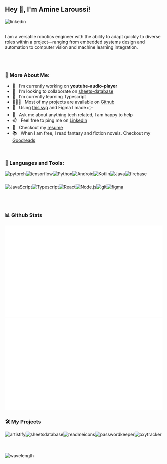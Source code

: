 ## Hey 👋, I'm Amine Laroussi!

<a href='https://www.linkedin.com/in/rahul-jha98/'>
  <img align='left' alt="linkedin" src="https://raw.githubusercontent.com/rahul-jha98/rahul-jha98/561d474902b59c7429ec22bb73e225696c27b202/assets/linkedin.svg" height='18px'/>
</a>
<br/><br/>

I am a versatile robotics engineer with the ability to adapt quickly to diverse roles within a project—ranging from embedded systems design and automation to computer vision and machine learning integration.

<br/><br/>



### 🧐 More About Me:
- 🔭 &nbsp; I’m currently working on **youtube-audio-player**
- 🤝 &nbsp; I’m looking to collaborate on [sheets-database](https://github.com/rahul-jha98/sheets-database)
- 🌱 &nbsp; I’m currently learning Typescript
- 👨🏻‍💻 &nbsp; Most of my projects are available on [Github](https://github.com/rahul-jha98?tab=repositories)
- 🎨 &nbsp; Using [this svg](https://storyset.com/illustration/javascript-frameworks/amico) and Figma I made 👉
- 💬 &nbsp; Ask me about anything tech related, I am happy to help
- 📫 &nbsp; Feel free to ping me on [LinkedIn](https://www.linkedin.com/in/rahul-jha98/)
- 📝 &nbsp; Checkout my [resume](https://drive.google.com/file/d/1dZ2-Ybi8S0n4hcoBCzeeTUVSgZGixQ0L/view?usp=drive_link)
- 📚 &nbsp; When I am free, I read fantasy and fiction novels. Checkout my [Goodreads](https://www.goodreads.com/rahul-jha98)

<br/>

### 🔨 Languages and Tools:

<a href="https://pytorch.org/" target="_blank">
  <img align="left" src="https://raw.githubusercontent.com/rahul-jha98/github_readme_icons/main/language_and_tools/square/pytorch/pytorch.svg" alt="pytorch" height="42px"/>
</a>
<a href="https://www.tensorflow.org" target="_blank">
  <img align="left" src="https://raw.githubusercontent.com/rahul-jha98/github_readme_icons/main/language_and_tools/square/tensorflow/tensorflow.svg" alt="tensorflow" height="42px"/>
</a>
<a href="https://www.python.org" target="_blank">
  <img align="left" alt="Python" height="42px" src="https://raw.githubusercontent.com/rahul-jha98/github_readme_icons/main/language_and_tools/square/python/python.svg"/>
</a>
<a href="https://developer.android.com" target="_blank">
  <img align="left" alt="Android" height="42px" src="https://raw.githubusercontent.com/rahul-jha98/github_readme_icons/main/language_and_tools/square/android/android.svg"/>
</a>
<a href="https://kotlinlang.org" target="_blank">
  <img align="left" alt="Kotlin" height="42px" src="https://raw.githubusercontent.com/rahul-jha98/github_readme_icons/main/language_and_tools/square/kotlin/kotlin.svg"/>
</a>
<a href="https://www.java.com" target="_blank">
  <img align="left" alt="Java" height="42px" src="https://raw.githubusercontent.com/rahul-jha98/github_readme_icons/main/language_and_tools/square/java/java.svg"/>
</a>
<a href="https://firebase.google.com/" target="_blank">
  <img align="left" src="https://raw.githubusercontent.com/rahul-jha98/github_readme_icons/main/language_and_tools/square/firebase/firebase.svg" alt="firebase" height="42px"/>
</a>
<a href="https://developer.mozilla.org/en-US/docs/Web/JavaScript" target="_blank">
  <img align="left" alt="JavaScript" height="42px" src="https://raw.githubusercontent.com/rahul-jha98/github_readme_icons/main/language_and_tools/square/javascript/javascript.svg"/>
</a>
<a href="https://www.typescriptlang.org/" target="_blank">
  <img align="left" alt="Typescript" height="42px" src="https://raw.githubusercontent.com/rahul-jha98/github_readme_icons/main/language_and_tools/square/typescript/typescript.svg"/>
</a>
<a href="https://reactjs.org/" target="_blank">
  <img align="left" alt="React" height="42px" src="https://raw.githubusercontent.com/rahul-jha98/github_readme_icons/main/language_and_tools/square/react/react.svg"/>
</a>
<a href="https://nodejs.org" target="_blank">
  <img align="left" alt="Node.js" height="42px" src="https://raw.githubusercontent.com/rahul-jha98/github_readme_icons/main/language_and_tools/square/node/node.svg"/>
</a>
<a href="https://git-scm.com/" target="_blank">
  <img align="left" src="https://raw.githubusercontent.com/rahul-jha98/github_readme_icons/main/language_and_tools/square/git-scm/git-scm.svg" alt="git" height="42px"/>
</a>
<a href="https://www.figma.com/" target="_blank">
  <img src="https://raw.githubusercontent.com/rahul-jha98/github_readme_icons/main/language_and_tools/square/figma/figma.svg" alt="figma" height="42px"/>
</a>

<br/><br/>

### 📊 Github Stats

<a href='https://github.com/rahul-jha98/github-stats-transparent'>
  <img alt="Stats Overview" src="https://raw.githubusercontent.com/rahul-jha98/github-stats-transparent/output/generated/overview.svg"/>
  <img alt="Most Used Languages" src="https://raw.githubusercontent.com/rahul-jha98/github-stats-transparent/output/generated/languages.svg"/>
</a>

<br/>

### 🛠️ My Projects

<a href="https://rahul-jha98.github.io/Artistify.ai/" target="_blank">
  <img alt="artistify" src="./projects/artistify.svg" height="68" align="left"/>
</a>
<a href="https://rahul-jha98.github.io/sheets-database/" target="_blank">
  <img alt="sheetsdatabase" src="./projects/sheetsdatabase.svg" height="68" align="left"/>
</a>
<a href="https://github.com/rahul-jha98/README_icons" target="_blank">
  <img alt="readmeicons" src="./projects/readmeicons.svg" height="68" align="left"/>
</a>
<a href="https://thepasswordkeeper.netlify.app/" target="_blank">
  <img alt="passwordkeeper" src="./projects/passwordkeeper.svg" height="68" align="left"/>
</a>
<a href="https://github.com/rahul-jha98/PasswordKeeper" target="_blank">
  <img alt="oxytracker" src="./projects/oxytracker.svg" height="68" align="left"/>
</a>
<a href="https://wavelengths.netlify.app/" target="_blank">
  <img alt="wavelength" src="./projects/wavelength.svg" height="68" align="left"/>
</a>
